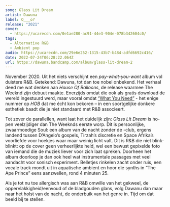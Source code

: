 ```yaml
---
song: Glass Lit Dream
artist: Dawuna
label: O___o?
release: "2021"
cover:
  - https://ucarecdn.com/0e1ae280-ac91-44e3-904e-078b342604c0/
tags:
  - Alternative R&B
  - Ambient pop
audio: https://ucarecdn.com/29e6e252-1315-43b7-b484-adfd6692c416/
date: 2022-07-24T06:28:22.064Z
url: https://dawuna.bandcamp.com/album/glass-lit-dream-2
---
```

November 2020. Uit het niets verschijnt een *pay-what-you-want* album vol duistere R&B. Getekend: Dawuna, tot dan toe nobel onbekend. Het verhaal deed me wat denken aan *House Of Balloons*, de release waarmee The Weeknd zijn debuut maakte. Enerzijds omdat die ook als gratis download de wereld ingestuurd werd, maar vooral omdat [“What You Need”](https://www.youtube.com/watch?v=PGCVhhUxnp8) - het enige nummer op *HOB* dat me écht kon bekoren – in een soortgelijke donkere esthetiek baadt die je niet standaard met R&B associeert.

Tot zover de parallellen, want laat het duidelijk zijn: *Glass Lit Dream* is ho-pen veelzijdiger dan The Weeknds eerste worp. Dit is persoonlijke, zwaarmoedige Soul: een album van de nacht zonder de -club, ergens landend tussen D’Angelo’s gospels, Tirzah’s discretie en Space Afrika’s voorliefde voor hoekjes waar maar weinig licht valt. Dit is R&B die niet blink-blinkt: op de cover geen verheerlijkte held, wel een bewust gepixelde foto van iemand die de muziek liever voor zich laat spreken. Doorheen het album doorloop je dan ook heel wat instrumentale passages met veel aandacht voor sonisch experiment. Belletjes rinkelen zacht onder ruis, een vocale track mondt uit in aquatische ambient en hoor die synths in “The Ape Prince” eens aanzwellen, rond 4 minuten 25.

Als je tot nu toe allergisch was aan R&B omwille van het gekweel, de oppervlakkigheid/eenvoud of de bladgouden glans, volg Dawanu dan maar naar het holst van de nacht, de onderbuik van het genre in. Tijd om dat beeld bij te stellen.